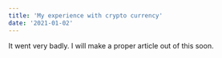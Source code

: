 ```yaml
---
title: 'My experience with crypto currency'
date: '2021-01-02'
---
```


It went very badly. I will make a proper article out of this soon.
